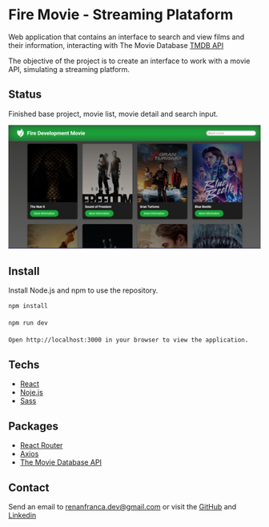 
# Fire Movie - Streaming Plataform

Web application that contains an interface to search and view films and their information, interacting with The Movie Database [TMDB API](https://developer.themoviedb.org/docs)

The objective of the project is to create an interface to work with a movie API, simulating a streaming platform.

## Status

Finished base project, movie list, movie detail and search input.

![App Screenshot](https://github.com/RenanFrancaDev/streaming_plataform/blob/main/src/assets/images/fire_movie.png)

## Install

Install Node.js and npm to use the repository.

```bash
npm install

npm run dev

Open http://localhost:3000 in your browser to view the application.
```
    
## Techs

- [React](https://reactjs.org/)
- [Noje.js](https://nodejs.org/en)
- [Sass](https://sass-lang.com/)

## Packages

- [React Router](https://reactrouter.com/en/main)
- [Axios](https://axios-http.com/ptbr/docs/intro)
- [The Movie Database API](https://www.themoviedb.org/documentation/api)

## Contact

Send an email to renanfranca.dev@gmail.com or visit the [GitHub](https://github.com/RenanFrancaDev) and [Linkedin](https://www.linkedin.com/in/renan-franca/)